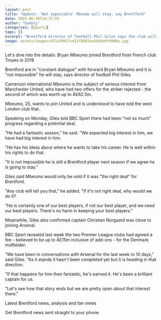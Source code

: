 ```yaml
---
layout: post
title: "Update: 'Not impossible' Mbeumo will stay, say Brentford"
date: 2025-06-30T14:37:55
author: "badely"
categories: [Sports]
tags: []
excerpt: "Brentford director of football Phil Giles says the club will only sell Bryan Mbeumo if the 'deal is right' - and they have not ruled out the forward s"
image: assets/images/d71c59927c421f8883aa556de6f9990a.jpg
---
```


Let's dive into the details: Bryan Mbeumo joined Brentford from French club Troyes in 2019

Brentford are in "constant dialogue" with forward Bryan Mbeumo and it is "not impossible" he will stay, says director of football Phil Giles.

Cameroon international Mbeumo is the subject of serious interest from Manchester United, who have had two offers for the striker rejected - the second of which was worth up to Â£62.5m.

Mbeumo, 25, wants to join United and is understood to have told the west London club that.

Speaking on Monday, Giles told BBC Sport there had been "not so much" progress regarding a potential deal.

"He had a fantastic season," he said. "We expected big interest in him, we have had big interest in him.

"He has his ideas about where he wants to take his career. He is well within his rights to do that.

"It is not impossible he is still a Brentford player next season if we agree he is going to stay."

Giles said Mbeumo would only be sold if it was "the right deal" for Brentford.

"Any club will tell you that," he added. "If it's not right deal, why would we do it?

"He is certainly one of our best players, if not our best player, and we need our best players. There's no harm in keeping your best players."

Meanwhile, Giles also confirmed captain Christian Norgaard was close to joining Arsenal.

BBC Sport revealed last week the two Premier League clubs had agreed a fee - believed to be up to Â£15m inclusive of add-ons - for the Denmark midfielder.

"We have been in conversations with Arsenal for the last week to 10 days," said Giles. "As it stands it hasn't been completed yet but it is heading in that direction.

"If that happens for him then fantastic, he's earned it. He's been a brilliant captain for us. 

"Let's see how that story ends but we are pretty open about that interest there."

Latest Brentford news, analysis and fan views

Get Brentford news sent straight to your phone

